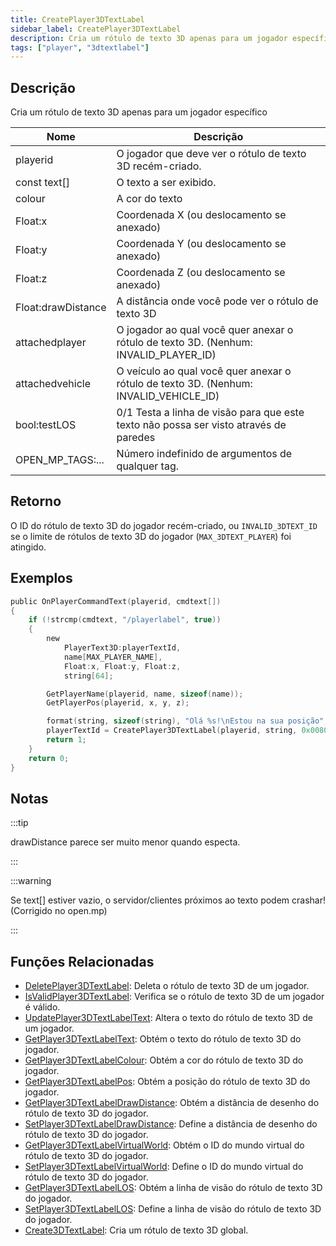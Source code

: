 ```yaml
---
title: CreatePlayer3DTextLabel
sidebar_label: CreatePlayer3DTextLabel
description: Cria um rótulo de texto 3D apenas para um jogador específico.
tags: ["player", "3dtextlabel"]
---
```


## Descrição

Cria um rótulo de texto 3D apenas para um jogador específico

| Nome               | Descrição                                                                       |
| ------------------ | ------------------------------------------------------------------------------- |
| playerid           | O jogador que deve ver o rótulo de texto 3D recém-criado.                      |
| const text[]       | O texto a ser exibido.                                                         |
| colour             | A cor do texto                                                                  |
| Float:x            | Coordenada X (ou deslocamento se anexado)                                      |
| Float:y            | Coordenada Y (ou deslocamento se anexado)                                      |
| Float:z            | Coordenada Z (ou deslocamento se anexado)                                      |
| Float:drawDistance | A distância onde você pode ver o rótulo de texto 3D                            |
| attachedplayer     | O jogador ao qual você quer anexar o rótulo de texto 3D. (Nenhum: INVALID_PLAYER_ID)   |
| attachedvehicle    | O veículo ao qual você quer anexar o rótulo de texto 3D. (Nenhum: INVALID_VEHICLE_ID) |
| bool:testLOS       | 0/1 Testa a linha de visão para que este texto não possa ser visto através de paredes |
| OPEN_MP_TAGS:...   | Número indefinido de argumentos de qualquer tag.                               |

## Retorno

O ID do rótulo de texto 3D do jogador recém-criado, ou `INVALID_3DTEXT_ID` se o limite de rótulos de texto 3D do jogador (`MAX_3DTEXT_PLAYER`) foi atingido.

## Exemplos

```c
public OnPlayerCommandText(playerid, cmdtext[])
{
    if (!strcmp(cmdtext, "/playerlabel", true))
    {
        new
            PlayerText3D:playerTextId,
            name[MAX_PLAYER_NAME],
            Float:x, Float:y, Float:z,
            string[64];

        GetPlayerName(playerid, name, sizeof(name));
        GetPlayerPos(playerid, x, y, z);

        format(string, sizeof(string), "Olá %s!\nEstou na sua posição", name);
        playerTextId = CreatePlayer3DTextLabel(playerid, string, 0x008080FF, x, y, z, 40.0);
        return 1;
    }
    return 0;
}
```

## Notas

:::tip

drawDistance parece ser muito menor quando especta.

:::

:::warning

Se text[] estiver vazio, o servidor/clientes próximos ao texto podem crashar! (Corrigido no open.mp)

:::

## Funções Relacionadas

- [DeletePlayer3DTextLabel](DeletePlayer3DTextLabel): Deleta o rótulo de texto 3D de um jogador.
- [IsValidPlayer3DTextLabel](IsValidPlayer3DTextLabel): Verifica se o rótulo de texto 3D de um jogador é válido.
- [UpdatePlayer3DTextLabelText](UpdatePlayer3DTextLabelText): Altera o texto do rótulo de texto 3D de um jogador.
- [GetPlayer3DTextLabelText](GetPlayer3DTextLabelText): Obtém o texto do rótulo de texto 3D do jogador.
- [GetPlayer3DTextLabelColour](GetPlayer3DTextLabelColour): Obtém a cor do rótulo de texto 3D do jogador.
- [GetPlayer3DTextLabelPos](GetPlayer3DTextLabelPos): Obtém a posição do rótulo de texto 3D do jogador.
- [GetPlayer3DTextLabelDrawDistance](GetPlayer3DTextLabelDrawDistance): Obtém a distância de desenho do rótulo de texto 3D do jogador.
- [SetPlayer3DTextLabelDrawDistance](SetPlayer3DTextLabelDrawDistance): Define a distância de desenho do rótulo de texto 3D do jogador.
- [GetPlayer3DTextLabelVirtualWorld](GetPlayer3DTextLabelVirtualWorld): Obtém o ID do mundo virtual do rótulo de texto 3D do jogador.
- [SetPlayer3DTextLabelVirtualWorld](SetPlayer3DTextLabelVirtualWorld): Define o ID do mundo virtual do rótulo de texto 3D do jogador.
- [GetPlayer3DTextLabelLOS](GetPlayer3DTextLabelLOS): Obtém a linha de visão do rótulo de texto 3D do jogador.
- [SetPlayer3DTextLabelLOS](SetPlayer3DTextLabelLOS): Define a linha de visão do rótulo de texto 3D do jogador.
- [Create3DTextLabel](Create3DTextLabel): Cria um rótulo de texto 3D global.